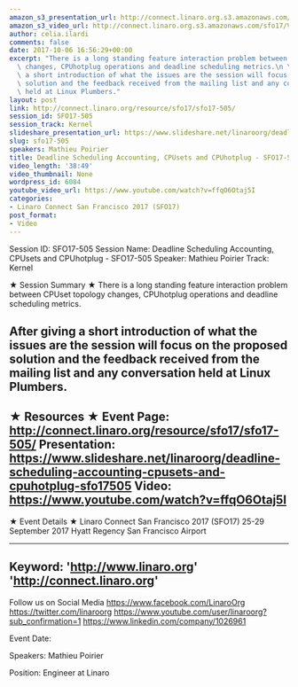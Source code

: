 ```yaml
---
amazon_s3_presentation_url: http://connect.linaro.org.s3.amazonaws.com/sfo17/Presentations/SFO17-505%20Deadline%20Scheduling%20Accounting%2C%20CPUset%20and%20CPUhotplug.pdf
amazon_s3_video_url: http://connect.linaro.org.s3.amazonaws.com/sfo17/Videos/SFO17-505%20-%20Deadline%20Scheduling%20Accounting%252C%20CPUsets%20and%20CPUhotplug.mp4
author: celia.ilardi
comments: false
date: 2017-10-06 16:56:29+00:00
excerpt: "There is a long standing feature interaction problem between CPUset topology\
  \ changes, CPUhotplug operations and deadline scheduling metrics.\n \n After giving\
  \ a short introduction of what the issues are the session will focus on the proposed\
  \ solution and the feedback received from the mailing list and any conversation\
  \ held at Linux Plumbers."
layout: post
link: http://connect.linaro.org/resource/sfo17/sfo17-505/
session_id: SFO17-505
session_track: Kernel
slideshare_presentation_url: https://www.slideshare.net/linaroorg/deadline-scheduling-accounting-cpusets-and-cpuhotplug-sfo17505
slug: sfo17-505
speakers: Mathieu Poirier
title: Deadline Scheduling Accounting, CPUsets and CPUhotplug - SFO17-505
video_length: '38:49'
video_thumbnail: None
wordpress_id: 6084
youtube_video_url: https://www.youtube.com/watch?v=ffqO6Otaj5I
categories:
- Linaro Connect San Francisco 2017 (SFO17)
post_format:
- Video
---
```


Session ID: SFO17-505
Session Name: Deadline Scheduling Accounting, CPUsets and CPUhotplug - SFO17-505
Speaker: Mathieu Poirier
Track: Kernel


★ Session Summary ★
There is a long standing feature interaction problem between CPUset topology changes, CPUhotplug operations and deadline scheduling metrics.
 
 After giving a short introduction of what the issues are the session will focus on the proposed solution and the feedback received from the mailing list and any conversation held at Linux Plumbers.
---------------------------------------------------
★ Resources ★
Event Page: http://connect.linaro.org/resource/sfo17/sfo17-505/
Presentation: https://www.slideshare.net/linaroorg/deadline-scheduling-accounting-cpusets-and-cpuhotplug-sfo17505
Video: https://www.youtube.com/watch?v=ffqO6Otaj5I
 ---------------------------------------------------

★ Event Details ★
Linaro Connect San Francisco 2017 (SFO17)
25-29 September 2017
Hyatt Regency San Francisco Airport

---------------------------------------------------
Keyword: 
'http://www.linaro.org'
'http://connect.linaro.org'
---------------------------------------------------
Follow us on Social Media
https://www.facebook.com/LinaroOrg
https://twitter.com/linaroorg
https://www.youtube.com/user/linaroorg?sub_confirmation=1
https://www.linkedin.com/company/1026961

Event Date: 

Speakers: Mathieu Poirier

Position: Engineer at Linaro
